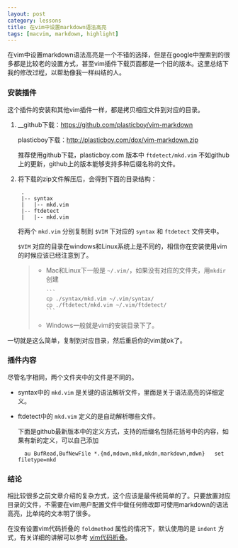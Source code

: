 ```yaml
---
layout: post
category: lessons
title: 在vim中设置markdown语法高亮
tags: [macvim, markdown, highlight]
---
```


在vim中设置markdown语法高亮是一个不错的选择，但是在google中搜索到的很多都是比较老的设置方式，甚至vim插件下载页面都是一个旧的版本。这里总结下我的修改过程，以帮助像我一样纠结的人。


### 安装插件

这个插件的安装和其他vim插件一样，都是拷贝相应文件到对应的目录。

1. __github下载：<https://github.com/plasticboy/vim-markdown>

    plasticboy下载：<http://plasticboy.com/dox/vim-markdown.zip>

    推荐使用github下载，plasticboy.com 版本中 `ftdetect/mkd.vim` 不如github上的更新，github上的版本能够支持多种后缀名称的文件。

2. 将下载的zip文件解压后，会得到下面的目录结构：

		.
		|-- syntax
		|   |-- mkd.vim
		|-- ftdetect
		|   |-- mkd.vim

	将两个 `mkd.vim` 分别复制到 `$VIM` 下对应的 `syntax` 和 `ftdetect` 文件夹中。

	`$VIM` 对应的目录在windows和Linux系统上是不同的，相信你在安装使用vim的时候应该已经注意到了。

    > - Mac和Linux下一般是 `~/.vim/`，如果没有对应的文件夹，用`mkdir`创建
	>
	>		```
    >		cp ./syntax/mkd.vim ~/.vim/syntax/  
	>		cp ./ftdetect/mkd.vim ~/.vim/ftdetect/
	>		```
    >
    > - Windows一般就是vim的安装目录下了。

一切就是这么简单，复制到对应目录，然后重启你的vim就ok了。

### 插件内容

尽管名字相同，两个文件夹中的文件是不同的。

- syntax中的 `mkd.vim` 是关键的语法解析文件，里面是关于语法高亮的详细定义。
- ftdetect中的 `mkd.vim` 定义的是自动解析哪些文件。

	下面是github最新版本中的定义方式，支持的后缀名包括花括号中的内容，如果有新的定义，可以自己添加

		au BufRead,BufNewFile *.{md,mdown,mkd,mkdn,markdown,mdwn}   set filetype=mkd

### 结论

相比较很多之前文章介绍的复杂方式，这个应该是最传统简单的了。只要放置对应目录的文件，不需要在vim用户配置文件中做任何修改即可使用markdown的语法高亮，比单纯的文本明了很多。

在没有设置vim代码折叠的 `foldmethod` 属性的情况下，默认使用的是 `indent` 方式，有关详细的讲解可以参考 [vim代码折叠](http://www.cnblogs.com/abeen/archive/2010/08/06/1794197.html)。

